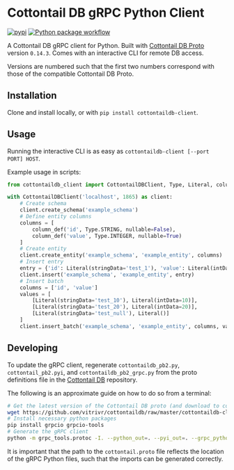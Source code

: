 # Cottontail DB gRPC Python Client

[![pypi](https://img.shields.io/pypi/v/cottontaildb-client.svg)](https://pypi.org/project/cottontaildb-client/)
[![Python package workflow](https://github.com/Spiess/cottontaildb-python-client/actions/workflows/python-package.yml/badge.svg)](https://github.com/Spiess/cottontaildb-python-client/actions/workflows/python-package.yml)

A Cottontail DB gRPC client for Python. Built with [Cottontail DB Proto](https://github.com/vitrivr/cottontaildb-proto)
version `0.14.3`. Comes with an interactive CLI for remote DB access.

Versions are numbered such that the first two numbers correspond with those of the compatible Cottontail DB Proto.

## Installation

Clone and install locally, or with `pip install cottontaildb-client`.

## Usage

Running the interactive CLI is as easy as `cottontaildb-client [--port PORT] HOST`.

Example usage in scripts:

```python
from cottontaildb_client import CottontailDBClient, Type, Literal, column_def

with CottontailDBClient('localhost', 1865) as client:
    # Create schema
    client.create_schema('example_schema')
    # Define entity columns
    columns = [
        column_def('id', Type.STRING, nullable=False),
        column_def('value', Type.INTEGER, nullable=True)
    ]
    # Create entity
    client.create_entity('example_schema', 'example_entity', columns)
    # Insert entry
    entry = {'id': Literal(stringData='test_1'), 'value': Literal(intData=1)}
    client.insert('example_schema', 'example_entity', entry)
    # Insert batch
    columns = ['id', 'value']
    values = [
        [Literal(stringData='test_10'), Literal(intData=10)],
        [Literal(stringData='test_20'), Literal(intData=20)],
        [Literal(stringData='test_null'), Literal()]
    ]
    client.insert_batch('example_schema', 'example_entity', columns, values)
```

## Developing

To update the gRPC client, regenerate `cottontaildb_pb2.py`, `cottontail_pb2.pyi`, and `cottontaildb_pb2_grpc.py` from the proto definitions
file in the [Cottontail DB](https://github.com/vitrivr/cottontaildb) repository.

The following is an approximate guide on how to do so from a terminal:

```bash
# Get the latest version of the Cottontail DB proto (and download to cottontaildb_client directory)
wget https://github.com/vitrivr/cottontaildb/raw/master/cottontaildb-client/src/main/protobuf/cottontail.proto -P ./cottontaildb_client/
# Install necessary python packages
pip install grpcio grpcio-tools
# Generate the gRPC client
python -m grpc_tools.protoc -I. --python_out=. --pyi_out=. --grpc_python_out=. ./cottontaildb_client/cottontail.proto
```

It is important that the path to the `cottontail.proto` file reflects the location of the gRPC Python files, such that
the imports can be generated correctly.
